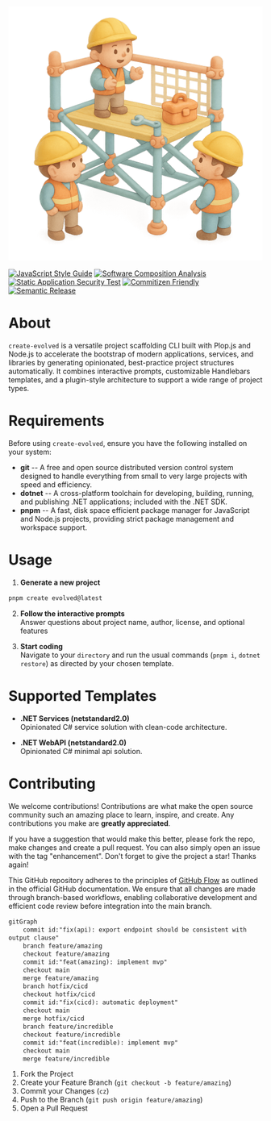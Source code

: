 <p align="center">
  <img src="https://github.com/nagaozen/create-evolved/blob/88160f7f30e9069402f5150a17c272b05edb65e2/hero.png" alt="create-evolved hero image" width="512" />
</p>

[![JavaScript Style Guide](https://img.shields.io/badge/code_style-standard-f7df1e.svg?style=for-the-badge&logo=standardjs)](https://standardjs.com)
[![Software Composition Analysis](https://img.shields.io/badge/sca_by-dependabot-025E8C.svg?style=for-the-badge&logo=dependabot)](https://github.com/features/security)
[![Static Application Security Test](https://img.shields.io/badge/sast_by-codeql-0f305f.svg?style=for-the-badge&logo=snyk)](https://codeql.github.com/)
[![Commitizen Friendly](https://img.shields.io/badge/commitizen-friendly-f05032.svg?style=for-the-badge&logo=git)](http://commitizen.github.io/cz-cli/)
[![Semantic Release](https://img.shields.io/badge/semantic-release-cb3837.svg?style=for-the-badge&logo=semantic-release)](https://semantic-release.gitbook.io/semantic-release/)

# About
`create-evolved` is a versatile project scaffolding CLI built with Plop.js and Node.js to accelerate the bootstrap of modern applications, services, and libraries by generating opinionated, best-practice project structures automatically. It combines interactive prompts, customizable Handlebars templates, and a plugin-style architecture to support a wide range of project types.

# Requirements
Before using `create-evolved`, ensure you have the following installed on your system:
* **git** -- A free and open source distributed version control system designed to handle everything from small to very large projects with speed and efficiency. 
* **dotnet** -- A cross-platform toolchain for developing, building, running, and publishing .NET applications; included with the .NET SDK.
* **pnpm** -- A fast, disk space efficient package manager for JavaScript and Node.js projects, providing strict package management and workspace support.

# Usage

1. **Generate a new project**

```sh
pnpm create evolved@latest
```

2. **Follow the interactive prompts**  
Answer questions about project name, author, license, and optional features

3. **Start coding**  
Navigate to your `directory` and run the usual commands (`pnpm i`, `dotnet restore`) as directed by your chosen template.

# Supported Templates

* **.NET Services (netstandard2.0)**  
Opinionated C# service solution with clean-code architecture.

* **.NET WebAPI (netstandard2.0)**  
Opinionated C# minimal api solution.

# Contributing

We welcome contributions! Contributions are what make the open source community such an amazing place to learn, inspire, and create. Any contributions you make are **greatly appreciated**.

If you have a suggestion that would make this better, please fork the repo, make changes and create a pull request. You can also simply open an issue with the tag "enhancement". Don't forget to give the project a star! Thanks again!

This GitHub repository adheres to the principles of [GitHub Flow](https://docs.github.com/en/get-started/using-github/github-flow) as outlined in the official GitHub documentation. We ensure that all changes are made through branch-based workflows, enabling collaborative development and efficient code review before integration into the main branch.

```mermaid
gitGraph
    commit id:"fix(api): export endpoint should be consistent with output clause"
    branch feature/amazing
    checkout feature/amazing
    commit id:"feat(amazing): implement mvp"
    checkout main
    merge feature/amazing
    branch hotfix/cicd
    checkout hotfix/cicd
    commit id:"fix(cicd): automatic deployment"
    checkout main
    merge hotfix/cicd
    branch feature/incredible
    checkout feature/incredible
    commit id:"feat(incredible): implement mvp"
    checkout main
    merge feature/incredible
```

1. Fork the Project
1. Create your Feature Branch (`git checkout -b feature/amazing`)
1. Commit your Changes (`cz`)
1. Push to the Branch (`git push origin feature/amazing`)
1. Open a Pull Request